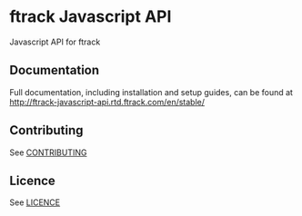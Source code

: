 # ftrack Javascript API

Javascript API for ftrack

## Documentation

Full documentation, including installation and setup guides, can be found at
http://ftrack-javascript-api.rtd.ftrack.com/en/stable/

## Contributing

See [CONTRIBUTING](https://github.com/ftrackhq/javascript-api/blob/main/CONTRIBUTING.md)

## Licence

See [LICENCE](https://github.com/ftrackhq/javascript-api/blob/main/LICENSE.txt)
